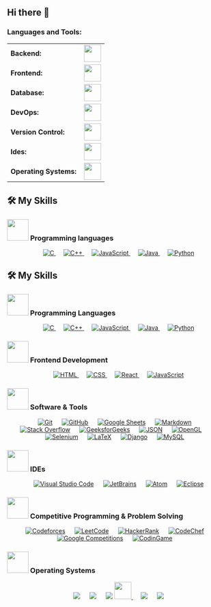 ## Hi there 👋

<!--
**FelipeGPulgar/FelipeGPulgar** is a ✨ _special_ ✨ repository because its `README.md` (this file) appears on your GitHub profile.

Here are some ideas to get you started:

- 🔭 I’m currently working on ...
- 🌱 I’m currently learning ...
- 👯 I’m looking to collaborate on ...
- 🤔 I’m looking for help with ...
- 💬 Ask me about ...
- 📫 How to reach me: ...
- 😄 Pronouns: ...
- ⚡ Fun fact: ...
-->


<h3 align="left">Languages and Tools:</h3>
<table>
    <tr>
        <td style="font-weight: bold; padding-right: 10px; vertical-align: center; border: none;">Backend:</td>
        <td><img height="40" src="https://skillicons.dev/icons?i=php,java,cs,net,python,laravel,nodejs,express,vite"/></td>
    </tr>
    <tr>
        <td style="font-weight: bold; padding-right: 10px; vertical-align: center;">Frontend:</td>
        <td><img height="40" src="https://skillicons.dev/icons?i=vue,react,bootstrap,html,css,sass,js,ts,figma,pixso"/></td>
    </tr>
    <tr>
        <td style="font-weight: bold; padding-right: 10px; vertical-align: center; border: none;">Database:</td>
        <td><img height="40" src="https://skillicons.dev/icons?i=mysql,postgresql,mongodb,sqlite,firebase,supabase"/></td>
    </tr>
    <tr>
        <td style="font-weight: bold; padding-right: 10px; vertical-align: center; border: none;">DevOps:</td>
        <td><img height="40" src="https://skillicons.dev/icons?i=docker,gitlarun"/></td>
    </tr>
    <tr>
        <td style="font-weight: bold; padding-right: 10px; vertical-align: center; border: none;">Version Control:</td>
        <td><img height="40" src="https://skillicons.dev/icons?i=git,github,gitlab,bitbucket"/></td>
    </tr>
    <tr>
        <td style="font-weight: bold; padding-right: 10px; vertical-align: center; border: none;">Ides:</td>
        <td><img height="40" src="https://skillicons.dev/icons?i=vscode,eclipse,visualstudio,webstorm,sublime,cursor,kiro,jetbrains"/></td>
    </tr>
    <tr>
        <td style="font-weight: bold; padding-right: 10px; vertical-align: center; border: none;">Operating Systems:</td>
        <td><img height="40" src="https://skillicons.dev/icons?i=windows,ubuntu,macos"/></td>
    </tr>
</table>


## 🛠️ My Skills

### <picture> <img src = "https://github.com/7oSkaaa/7oSkaaa/blob/main/Images/Programming_Languages.gif?raw=true" width = 50px>  </picture> Programming languages

<p align="center"> 
  &emsp; 
  <a href="https://www.cprogramming.com/" target="_blank"> 
    <img alt="C" src="https://img.shields.io/badge/C%20-%232370ED.svg?style=plastic&logo=c&logoColor=white">
  </a> 
  &emsp;
  <a href="https://www.w3schools.com/cpp/" target="_blank"> 
    <img alt="C++" src="https://img.shields.io/badge/C++%20-%2300599C.svg?style=plastic&logo=c%2B%2B&logoColor=white">
  </a> 
  &emsp;
  <a href="https://developer.mozilla.org/en-US/docs/Web/JavaScript" target="_blank"> 
     <img alt="JavaScript" src="https://img.shields.io/badge/JavaScript%20-%23F7DF1E.svg?style=plastic&logo=javascript&logoColor=black">
   </a>
  &emsp;
  <a href="https://www.java.com" target="_blank"> 
    <img alt="Java" src="https://img.shields.io/badge/Java-%23007396.svg?style=plastic&logo=java&logoColor=white">
  </a>
  &emsp;
   <a href="https://www.python.org" target="_blank">
    <img alt="Python" src="https://img.shields.io/badge/Python%20-%2314354C.svg?style=plastic&logo=python&logoColor=white">
  </a>
</p>

## 🛠️ My Skills

### <img src="https://img.shields.io/badge/Programming_Languages-%23FFFFFF.svg?style=plastic&logo=dev.to&logoColor=black" width="50px"> Programming Languages

<p align="center"> 
  &emsp; 
  <a href="https://www.cprogramming.com/" target="_blank"> 
    <img alt="C" src="https://img.shields.io/badge/C-%232370ED.svg?style=plastic&logo=c&logoColor=white">
  </a> 
  &emsp;
  <a href="https://www.w3schools.com/cpp/" target="_blank"> 
    <img alt="C++" src="https://img.shields.io/badge/C++-%2300599C.svg?style=plastic&logo=c%2B%2B&logoColor=white">
  </a> 
  &emsp;
  <a href="https://developer.mozilla.org/en-US/docs/Web/JavaScript" target="_blank"> 
    <img alt="JavaScript" src="https://img.shields.io/badge/JavaScript-%23F7DF1E.svg?style=plastic&logo=javascript&logoColor=black">
  </a>
  &emsp;
  <a href="https://www.java.com" target="_blank"> 
    <img alt="Java" src="https://img.shields.io/badge/Java-%23007396.svg?style=plastic&logo=java&logoColor=white">
  </a>
  &emsp;
  <a href="https://www.python.org" target="_blank">
    <img alt="Python" src="https://img.shields.io/badge/Python-%2314354C.svg?style=plastic&logo=python&logoColor=white">
  </a>
</p>

### <img src="https://img.shields.io/badge/Frontend_Development-%23FFFFFF.svg?style=plastic&logo=dev.to&logoColor=black" width="50px"> Frontend Development

<p align="center"> 
  &emsp; 
  <a href="https://www.w3.org/html/" target="_blank"> 
    <img alt="HTML" src="https://img.shields.io/badge/HTML5-%23E34F26.svg?style=plastic&logo=html5&logoColor=white">
  </a>   
  &emsp;
  <a href="https://www.w3schools.com/css/" target="_blank">
    <img alt="CSS" src="https://img.shields.io/badge/CSS-%231572B6.svg?style=plastic&logo=css3&logoColor=white">
  </a> 
  &emsp;
  <a href="https://reactjs.org/" target="_blank">
    <img alt="React" src="https://img.shields.io/badge/React-%2361DAFB.svg?style=plastic&logo=react&logoColor=black">
  </a>
  &emsp;
  <a href="https://developer.mozilla.org/en-US/docs/Web/JavaScript" target="_blank"> 
    <img alt="JavaScript" src="https://img.shields.io/badge/JavaScript-%23F7DF1E.svg?style=plastic&logo=javascript&logoColor=black">
  </a>
</p>

### <img src="https://img.shields.io/badge/Software_Tools-%23FFFFFF.svg?style=plastic&logo=dev.to&logoColor=black" width="50px"> Software & Tools

<p align="center">
  &emsp;
    <a href="https://git-scm.com/" target="_blank"><img alt="Git" src="https://img.shields.io/badge/Git-%23F05033.svg?style=plastic&logo=git&logoColor=white"></a>
  &emsp;
    <a href="https://github.com/" target="_blank"><img alt="GitHub" src="https://img.shields.io/badge/GitHub-%23181717.svg?style=plastic&logo=github&logoColor=white"></a>
  &emsp;
    <a href="https://www.google.com/sheets/about/" target="_blank"><img alt="Google Sheets" src="https://img.shields.io/badge/Google%20Sheets-%2334A853.svg?style=plastic&logo=google%20sheets&logoColor=white"></a>
  &emsp;
    <a href="https://www.markdownguide.org/" target="_blank"><img alt="Markdown" src="https://img.shields.io/badge/Markdown-%23000000.svg?style=plastic&logo=markdown&logoColor=white"></a>
  &emsp;
    <a href="https://stackoverflow.com/" target="_blank"><img alt="Stack Overflow" src="https://img.shields.io/badge/Stack%20Overflow-%23F48024.svg?style=plastic&logo=stack-overflow&logoColor=white"></a>
  &emsp;
    <a href="https://www.geeksforgeeks.org/" target="_blank"><img alt="GeeksforGeeks" src="https://img.shields.io/badge/GeeksforGeeks-%230F9D58.svg?style=plastic&logo=geeksforgeeks&logoColor=white"></a>
  &emsp;
    <a href="https://www.json.org/" target="_blank"><img alt="JSON" src="https://img.shields.io/badge/JSON-%23000000.svg?style=plastic&logo=json&logoColor=white"></a>
  &emsp;
    <a href="https://www.opengl.org/" target="_blank"><img alt="OpenGL" src="https://img.shields.io/badge/OpenGL-%235586A4.svg?style=plastic&logo=opengl&logoColor=white"></a>
  &emsp;
    <a href="https://www.selenium.dev/" target="_blank"><img alt="Selenium" src="https://img.shields.io/badge/Selenium-%2343B02A.svg?style=plastic&logo=selenium&logoColor=white"></a>
  &emsp;
    <a href="https://www.latex-project.org/" target="_blank"><img alt="LaTeX" src="https://img.shields.io/badge/LaTeX-%23008080.svg?style=plastic&logo=latex&logoColor=white"></a>
  &emsp;
    <a href="https://www.djangoproject.com/" target="_blank"><img alt="Django" src="https://img.shields.io/badge/Django-%23092E20.svg?style=plastic&logo=django&logoColor=white"></a>
  &emsp;
    <a href="https://www.mysql.com/" target="_blank"><img alt="MySQL" src="https://img.shields.io/badge/MySQL-%234479A1.svg?style=plastic&logo=mysql&logoColor=white"></a>
</p>

### <img src="https://img.shields.io/badge/IDEs-%23FFFFFF.svg?style=plastic&logo=dev.to&logoColor=black" width="50px"> IDEs

<p align="center">
  &emsp;
    <a href="https://code.visualstudio.com/" target="_blank"><img alt="Visual Studio Code" src="https://img.shields.io/badge/Visual%20Studio%20Code-%230078D7.svg?style=plastic&logo=visual-studio-code&logoColor=white"></a>
  &emsp;
    <a href="https://www.jetbrains.com/" target="_blank"><img alt="JetBrains" src="https://img.shields.io/badge/JetBrains-%23000000.svg?style=plastic&logo=jetbrains&logoColor=white"></a>
  &emsp;
    <a href="https://atom.io/" target="_blank"><img alt="Atom" src="https://img.shields.io/badge/Atom-%2366595C.svg?style=plastic&logo=atom&logoColor=white"></a>
  &emsp;
    <a href="https://www.eclipse.org/ide/" target="_blank"><img alt="Eclipse" src="https://img.shields.io/badge/Eclipse%20IDE-%232C2255.svg?style=plastic&logo=eclipse-ide&logoColor=white"></a>
</p>

### <img src="https://img.shields.io/badge/Competitive_Programming-%23FFFFFF.svg?style=plastic&logo=dev.to&logoColor=black" width="50px"> Competitive Programming & Problem Solving

<p align="center">
  &emsp;
    <a href="https://codeforces.com/" target="_blank"><img alt="Codeforces" src="https://img.shields.io/badge/Codeforces-%231F8ACB.svg?style=plastic&logo=codeforces&logoColor=white"></a>	
  &emsp;
    <a href="https://leetcode.com/" target="_blank"><img alt="LeetCode" src="https://img.shields.io/badge/LeetCode-%23FFA116.svg?style=plastic&logo=leetcode&logoColor=black"></a>
  &emsp;
    <a href="https://www.hackerrank.com/" target="_blank"><img alt="HackerRank" src="https://img.shields.io/badge/HackerRank-%232EC866.svg?style=plastic&logo=hackerrank&logoColor=white"></a>
  &emsp;
    <a href="https://www.codechef.com/" target="_blank"><img alt="CodeChef" src="https://img.shields.io/badge/CodeChef-%235B4638.svg?style=plastic&logo=codechef&logoColor=white"></a>
  &emsp;
    <a href="https://codingcompetitions.withgoogle.com/" target="_blank"><img alt="Google Competitions" src="https://img.shields.io/badge/Google-%234285F4.svg?style=plastic&logo=google&logoColor=white"></a>
  &emsp;
    <a href="https://www.codingame.com/" target="_blank"><img alt="CodinGame" src="https://img.shields.io/badge/CodinGame-%23F2BB13.svg?style=plastic&logo=codingame&logoColor=black"></a>
</p>

### <img src="https://img.shields.io/badge/Operating_Systems-%23FFFFFF.svg?style=plastic&logo=dev.to&logoColor=black" width="50px"> Operating Systems

<p align="center">
  &emsp;
    <a href="https://www.linux.org/" target="_blank"><img src="https://img.shields.io/badge/Linux-%23FCC624.svg?style=plastic&logo=linux&logoColor=black"></a>
  &emsp;
    <a href="https://ubuntu.com/" target="_blank"><img src="https://img.shields.io/badge/Ubuntu-%23E95420.svg?style=plastic&logo=ubuntu&logoColor=white"></a>
  &emsp;
    <a href="https://www.microsoft.com/en-us/windows/" target="_blank"><img src="https://img.shields.io/badge/Windows-%230078D6.svg?style=plastic&logo=windows&logoColor=white"></a>
    <a href="https://www.apple.com/macos/" target="_blank">
            <img height="40" src="https://img.shields.io/badge/macOS-%23000000.svg?style=for-the-badge&logo=apple&logoColor=white">
        </a>
  &emsp;
    <a href="https://pop.system76.com/" target="_blank"><img src="https://img.shields.io/badge/Pop!_OS-%2348B9C7.svg?style=plastic&logo=pop-os&logoColor=white"></a>
  &emsp;
    <a href="https://manjaro.org/" target="_blank"><img src="https://img.shields.io/badge/Manjaro-%2335BF5C.svg?style=plastic&logo=manjaro&logoColor=white"></a>
</p>

<br> 
